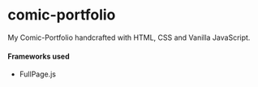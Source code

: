 # comic-portfolio
My Comic-Portfolio handcrafted with HTML, CSS and Vanilla JavaScript.

#### Frameworks used
- FullPage.js
